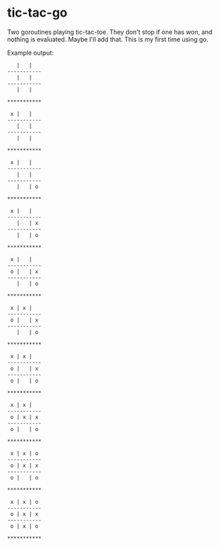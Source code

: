 # tic-tac-go
Two goroutines playing tic-tac-toe. They don't stop if one has won, and nothing is evaluated. Maybe I'll add that. This is my first time using go.

Example output:
```
   |   |   
-----------
   |   |   
-----------
   |   |   

***********

 x |   |   
-----------
   |   |   
-----------
   |   |   

***********

 x |   |   
-----------
   |   |   
-----------
   |   | o

***********

 x |   |   
-----------
   |   | x
-----------
   |   | o

***********

 x |   |   
-----------
 o |   | x
-----------
   |   | o

***********

 x | x |   
-----------
 o |   | x
-----------
   |   | o

***********

 x | x |   
-----------
 o |   | x
-----------
 o |   | o

***********

 x | x |   
-----------
 o | x | x
-----------
 o |   | o

***********

 x | x | o
-----------
 o | x | x
-----------
 o |   | o

***********

 x | x | o
-----------
 o | x | x
-----------
 o | x | o

***********
```
